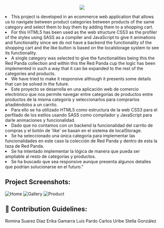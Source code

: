 
<p align="center"><img src="https://socialify.git.ci/rominaruizdiaz/Animation-records/image?font=KoHo&name=1&pattern=Brick%20Wall&stargazers=1&theme=Dark"></p>


<p id="description">
 <li>This project is developed in an ecommerce web application that allows us to navigate between product categories between products of the same category and select them to buy them by adding them to a shopping cart. </li>
<li>For this HTML5 has been used as the web structure CSS3 as the profiler of the styles using SASS as a compiler and JavaScript to give it animations and functionality since we do not have a backend the functionality of the shopping cart and the like button is based on the localstorage system to see its functionality.
</li>
<li> A single category was selected to give the functionalities being this the Red Panda collection and within this the Red Panda cup the logic has been implemented in such a way that it can be expanded to the rest of the categories and products.
</li>
<li>
We have tried to make it responsive although it presents some details that can be solved in the future.</li>
<li>
Este proyecto se desarrolla en una aplicación web de comercio electrónico que nos permite navegar entre categorías de productos entre productos de la misma categoría y seleccionarlos para comprarlos añadiéndolos a un carrito. 
</li>
<li>Para ello se ha utilizado HTML5 como estructura de la web CSS3 para el perfilado de los estilos usando SASS como compilador y JavaScript para darle animaciones y funcionalidad. 
</li>
<li>Dado que no contamos con un backend la funcionalidad del carrito de compras y el botón de 'like' se basan en el sistema de localStorage. </li>
<li>Se ha seleccionado una única categoría para implementar las funcionalidades en este caso la colección de Red Panda y dentro de esta la taza de Red Panda. 
</li>
<li>Se ha intentado implementar la lógica de manera que pueda ser ampliable al resto de categorías y productos. 
</li>
<li>Se ha buscado que sea responsive aunque presenta algunos detalles que podrían solucionarse en el futuro."</li></p>


<h2>Project Screenshots:</h2>


![Home](https://github.com/rominaruizdiaz/Animation-records/assets/127294546/cc38f382-00b1-4b35-9aae-2b8a5c864c90)
![Gallery](https://github.com/rominaruizdiaz/Animation-records/assets/127294546/42de828c-13d8-47cc-805d-8aff8402bd4b)
![Product](https://github.com/rominaruizdiaz/Animation-records/assets/127294546/a3d56cff-2c5b-40b1-8b47-c5e59c241e0a)


<h2>🍰 Contribution Guidelines:</h2>

Romina Suarez Diaz Erika Gamarra Luis Pardo Carlos Uribe Stella González
